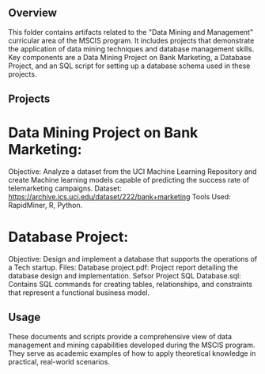 ## Overview
This folder contains artifacts related to the "Data Mining and Management" curricular area of the MSCIS program. It includes projects that demonstrate the application of data mining techniques and database management skills. Key components are a Data Mining Project on Bank Marketing, a Database Project, and an SQL script for setting up a database schema used in these projects.

## Projects

# Data Mining Project on Bank Marketing:
Objective: Analyze a dataset from the UCI Machine Learning Repository and create Machine learning models capable of predicting the success rate of telemarketing campaigns.
Dataset: https://archive.ics.uci.edu/dataset/222/bank+marketing
Tools Used: RapidMiner, R, Python.
# Database Project:
Objective: Design and implement a database that supports the operations of a Tech startup.
Files:
Database project.pdf: Project report detailing the database design and implementation.
Sefsor Project SQL Database.sql: Contains SQL commands for creating tables, relationships, and constraints that represent a functional business model.

## Usage
These documents and scripts provide a comprehensive view of data management and mining capabilities developed during the MSCIS program. They serve as academic examples of how to apply theoretical knowledge in practical, real-world scenarios.
